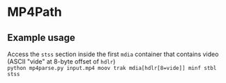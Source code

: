 # MP4Path
## Example usage
Access the `stss` section inside the first `mdia` container that contains video (ASCII "vide" at 8-byte offset of `hdlr`) \
`python mp4parse.py input.mp4 moov trak mdia[hdlr[8=vide]] minf stbl stss`
